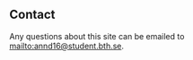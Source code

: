 Contact
-------

Any questions about this site can be emailed to <mailto:annd16@student.bth.se>.


<!--<mailto:user@example.com>
<user@example.com>
<a href="mailto:user@example.com">user@example.com</a>-->

